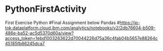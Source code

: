 # PythonFirstActivity
First Exercise Python
#Final Assignment below Pandas
#https://jp-tok.dataplatform.cloud.ibm.com/analytics/notebooks/v2/2db76604-b509-486e-ba52-ac5d5370d60a/view?access_token=1ebd1003263622d70044226d75a36c4fab04b5657e88264c45185fb86245dca7
